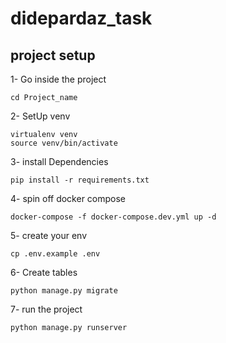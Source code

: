 # didepardaz_task

## project setup

1- Go inside the project
```
cd Project_name
```

2- SetUp venv
```
virtualenv venv
source venv/bin/activate
```

3- install Dependencies
```
pip install -r requirements.txt
```

4- spin off docker compose
```
docker-compose -f docker-compose.dev.yml up -d
```

5- create your env
```
cp .env.example .env
```

6- Create tables
```
python manage.py migrate
```

7- run the project
```
python manage.py runserver
```


